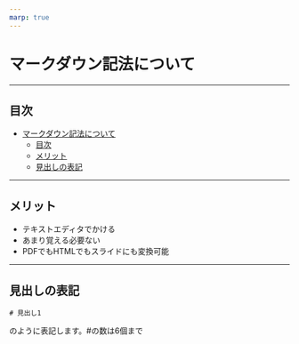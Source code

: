```yaml
---
marp: true
---
```

# マークダウン記法について

---
## 目次
- [マークダウン記法について](#マークダウン記法について)
  - [目次](#目次)
  - [メリット](#メリット)
  - [見出しの表記](#見出しの表記)


---
## メリット
- テキストエディタでかける
- あまり覚える必要ない
- PDFでもHTMLでもスライドにも変換可能

---
## 見出しの表記
```
# 見出し1
```
のように表記します。#の数は6個まで